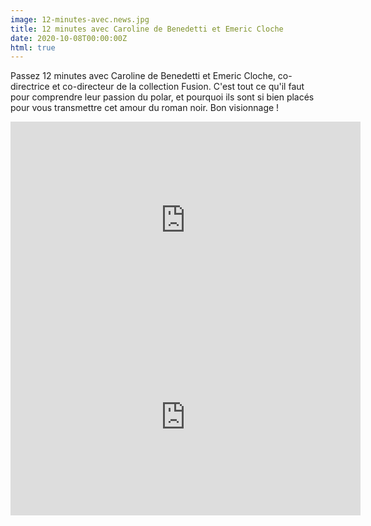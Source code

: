 ```yaml
---
image: 12-minutes-avec.news.jpg
title: 12 minutes avec Caroline de Benedetti et Emeric Cloche
date: 2020-10-08T00:00:00Z
html: true
---
```


<p>
  Passez 12 minutes avec Caroline de Benedetti et Emeric Cloche,
  co-directrice et co-directeur de la collection Fusion. C'est tout ce
  qu'il faut pour comprendre leur passion du polar, et pourquoi ils sont
  si bien placés pour vous transmettre cet amour du roman noir. Bon
  visionnage !
</p>
<div class="news-youtube-video">
  <iframe width="560" height="315" src="https://www.youtube.com/embed/OnEjlEo4wnA" frameBorder="0" allow="accelerometer; autoplay; clipboard-write; encrypted-media; gyroscope; picture-in-picture" allowFullScreen></iframe>
</div>
<div class="news-youtube-video">
  <iframe width="560" height="315" src="https://www.youtube.com/embed/lgcs4AIQKXc" frameBorder="0" allow="accelerometer; autoplay; clipboard-write; encrypted-media; gyroscope; picture-in-picture" allowFullScreen></iframe>
</div>


